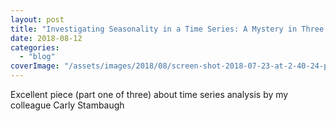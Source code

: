 ```yaml
---
layout: post
title: "Investigating Seasonality in a Time Series: A Mystery in Three Parts"
date: 2018-08-12
categories: 
  - "blog"
coverImage: "/assets/images/2018/08/screen-shot-2018-07-23-at-2-40-24-pm.png"
---
```


Excellent piece (part one of three) about time series analysis by my colleague Carly Stambaugh
